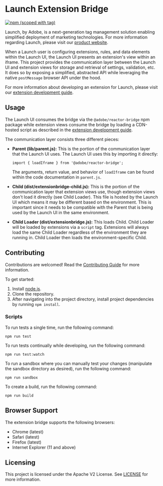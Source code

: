 # Launch Extension Bridge

[![npm (scoped with tag)](https://img.shields.io/npm/v/@adobe/reactor-bridge.svg?style=flat)](https://www.npmjs.com/package/@adobe/reactor-bridge)

Launch, by Adobe, is a next-generation tag management solution enabling simplified deployment of marketing technologies. For more information regarding Launch, please visit our [product website](http://www.adobe.com/enterprise/cloud-platform/launch.html).

When a Launch user is configuring extensions, rules, and data elements within the Launch UI, the Launch UI presents an extension's view within an iframe. This project provides the communication layer between the Launch UI and extension views for storage and retrieval of settings, validation, etc. It does so by exposing a simplified, abstracted API while leveraging the native `postMessage` browser API under the hood.

For more information about developing an extension for Launch, please visit our [extension development guide](https://developer.adobelaunch.com/guides/extensions/).

## Usage

The Launch UI consumes the bridge via the `@adobe/reactor-bridge` npm package while extension views consume the bridge by loading a CDN-hosted script as described in the [extension development guide](https://developer.adobelaunch.com/guides/extensions/views/).

The communication layer consists three different pieces:

* **Parent (lib/parent.js):** This is the portion of the communication layer that the Launch UI uses. The Launch UI uses this by importing it directly:

  `import { loadIframe } from '@adobe/reactor-bridge';`
  
  The arguments, return value, and behavior of `loadIframe` can be found within the code documentation in `parent.js`.

* **Child (dist/extensionbridge-child.js):** This is the portion of the communication layer that extension views use, though extension views don't load it directly (see Child Loader). This file is hosted by the Launch UI which means it may be different based on the environment. This is important since it needs to be compatible with the Parent that is being used by the Launch UI in the same environment.
* **Child Loader (dist/extensionbridge.js):** This loads Child. Child Loader will be loaded by extensions via a `script` tag. Extensions will always load the same Child Loader regardless of the environment they are running in. Child Loader then loads the environment-specific Child.

## Contributing

Contributions are welcomed! Read the [Contributing Guide](CONTRIBUTING.md) for more information.

To get started:

1. Install [node.js](https://nodejs.org/).
3. Clone the repository.
4. After navigating into the project directory, install project dependencies by running `npm install`.

### Scripts

To run tests a single time, run the following command:

`npm run test`

To run tests continually while developing, run the following command:

`npm run test:watch`

To run a sandbox where you can manually test your changes (manipulate the sandbox directory as desired), run the following command:

`npm run sandbox`

To create a build, run the following command:

`npm run build`

## Browser Support

The extension bridge supports the following browsers:

* Chrome (latest)
* Safari (latest)
* Firefox (latest)
* Internet Explorer (11 and above)
 
## Licensing

This project is licensed under the Apache V2 License. See [LICENSE](LICENSE) for more information.
